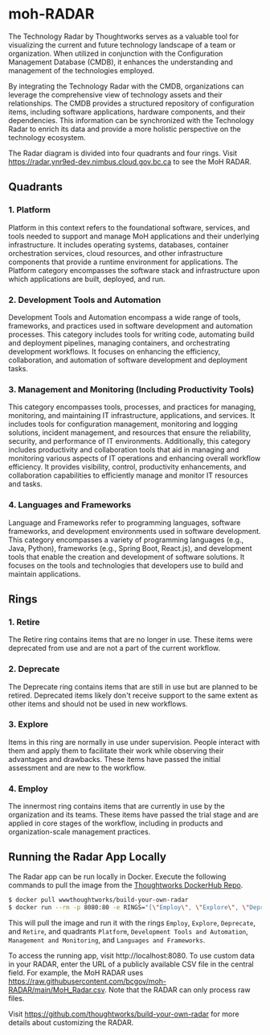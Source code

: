 # moh-RADAR

The Technology Radar by Thoughtworks serves as a valuable tool for visualizing the current and future technology landscape of a team or organization. When utilized in conjunction with the Configuration Management Database (CMDB), it enhances the understanding and management of the technologies employed.

By integrating the Technology Radar with the CMDB, organizations can leverage the comprehensive view of technology assets and their relationships. The CMDB provides a structured repository of configuration items, including software applications, hardware components, and their dependencies. This information can be synchronized with the Technology Radar to enrich its data and provide a more holistic perspective on the technology ecosystem.

The Radar diagram is divided into four quadrants and four rings. Visit https://radar.ynr9ed-dev.nimbus.cloud.gov.bc.ca to see the MoH RADAR.

## Quadrants

### 1. Platform

Platform in this context refers to the foundational software, services, and tools needed to support and manage MoH applications and their underlying infrastructure. It includes operating systems, databases, container orchestration services, cloud resources, and other infrastructure components that provide a runtime environment for applications. The Platform category encompasses the software stack and infrastructure upon which applications are built, deployed, and run.

### 2. Development Tools and Automation

Development Tools and Automation encompass a wide range of tools, frameworks, and practices used in software development and automation processes. This category includes tools for writing code, automating build and deployment pipelines, managing containers, and orchestrating development workflows. It focuses on enhancing the efficiency, collaboration, and automation of software development and deployment tasks.

### 3. Management and Monitoring (Including Productivity Tools)

This category encompasses tools, processes, and practices for managing, monitoring, and maintaining IT infrastructure, applications, and services. It includes tools for configuration management, monitoring and logging solutions, incident management, and resources that ensure the reliability, security, and performance of IT environments. Additionally, this category includes productivity and collaboration tools that aid in managing and monitoring various aspects of IT operations and enhancing overall workflow efficiency. It provides visibility, control, productivity enhancements, and collaboration capabilities to efficiently manage and monitor IT resources and tasks.

### 4. Languages and Frameworks

Language and Frameworks refer to programming languages, software frameworks, and development environments used in software development. This category encompasses a variety of programming languages (e.g., Java, Python), frameworks (e.g., Spring Boot, React.js), and development tools that enable the creation and development of software solutions. It focuses on the tools and technologies that developers use to build and maintain applications.

## Rings

### 1. Retire

The Retire ring contains items that are no longer in use. These items were deprecated from use and are not a part of the current workflow.

### 2. Deprecate

The Deprecate ring contains items that are still in use but are planned to be retired. Deprecated items likely don't receive support to the same extent as other items and should not be used in new workflows.

### 3. Explore

Items in this ring are normally in use under supervision. People interact with them and apply them to facilitate their work while observing their advantages and drawbacks. These items have passed the initial assessment and are new to the workflow.

### 4. Employ

The innermost ring contains items that are currently in use by the organization and its teams. These items have passed the trial stage and are applied in core stages of the workflow, including in products and organization-scale management practices.

## Running the Radar App Locally

The Radar app can be run locally in Docker. Execute the following commands to pull the image from the [Thoughtworks DockerHub Repo](https://hub.docker.com/r/wwwthoughtworks/build-your-own-radar/).

```bash
$ docker pull wwwthoughtworks/build-your-own-radar
$ docker run --rm -p 8080:80 -e RINGS="[\"Employ\", \"Explore\", \"Deprecate\", \"Retire\"]" -e QUADRANTS="[\"Platform\", \"Development Tools and Automation\", \"Management and Monitoring\", \"Languages and Frameworks\"]" wwwthoughtworks/build-your-own-radar:latest
```

This will pull the image and run it with the rings `Employ`, `Explore`, `Deprecate`, and `Retire`, and quadrants `Platform`, `Development Tools and Automation`, `Management and Monitoring`, and `Languages and Frameworks`.

To access the running app, visit http://localhost:8080. To use custom data in your RADAR, enter the URL of a publicly available CSV file in the central field. For example, the MoH RADAR uses https://raw.githubusercontent.com/bcgov/moh-RADAR/main/MoH_Radar.csv. Note that the RADAR can only process raw files.

Visit https://github.com/thoughtworks/build-your-own-radar for more details about customizing the RADAR.

